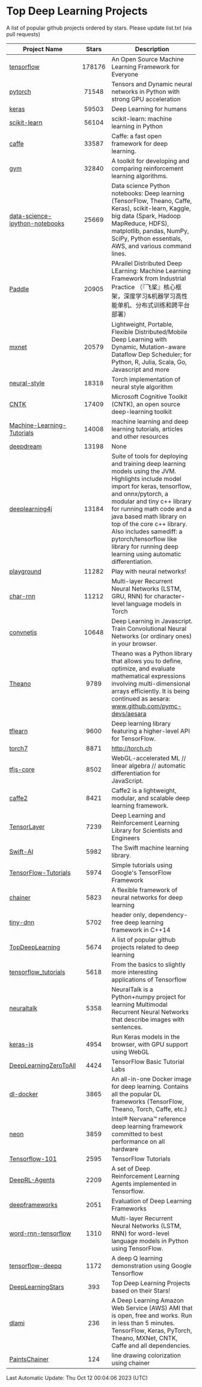 # Top Deep Learning Projects
A list of popular github projects ordered by stars.
Please update list.txt (via pull requests)

|Project Name| Stars | Description |
| ---------- |:-----:| ----------- |
| [tensorflow](https://github.com/tensorflow/tensorflow) | 178176 | An Open Source Machine Learning Framework for Everyone |
| [pytorch](https://github.com/pytorch/pytorch) | 71548 | Tensors and Dynamic neural networks in Python with strong GPU acceleration |
| [keras](https://github.com/keras-team/keras) | 59503 | Deep Learning for humans |
| [scikit-learn](https://github.com/scikit-learn/scikit-learn) | 56104 | scikit-learn: machine learning in Python |
| [caffe](https://github.com/BVLC/caffe) | 33587 | Caffe: a fast open framework for deep learning. |
| [gym](https://github.com/openai/gym) | 32840 | A toolkit for developing and comparing reinforcement learning algorithms. |
| [data-science-ipython-notebooks](https://github.com/donnemartin/data-science-ipython-notebooks) | 25669 | Data science Python notebooks: Deep learning (TensorFlow, Theano, Caffe, Keras), scikit-learn, Kaggle, big data (Spark, Hadoop MapReduce, HDFS), matplotlib, pandas, NumPy, SciPy, Python essentials, AWS, and various command lines. |
| [Paddle](https://github.com/PaddlePaddle/Paddle) | 20905 | PArallel Distributed Deep LEarning: Machine Learning Framework from Industrial Practice （『飞桨』核心框架，深度学习&机器学习高性能单机、分布式训练和跨平台部署） |
| [mxnet](https://github.com/apache/mxnet) | 20579 | Lightweight, Portable, Flexible Distributed/Mobile Deep Learning with Dynamic, Mutation-aware Dataflow Dep Scheduler; for Python, R, Julia, Scala, Go, Javascript and more |
| [neural-style](https://github.com/jcjohnson/neural-style) | 18318 | Torch implementation of neural style algorithm |
| [CNTK](https://github.com/microsoft/CNTK) | 17409 | Microsoft Cognitive Toolkit (CNTK), an open source deep-learning toolkit |
| [Machine-Learning-Tutorials](https://github.com/ujjwalkarn/Machine-Learning-Tutorials) | 14008 | machine learning and deep learning tutorials, articles and other resources  |
| [deepdream](https://github.com/google/deepdream) | 13198 | None |
| [deeplearning4j](https://github.com/deeplearning4j/deeplearning4j) | 13184 | Suite of tools for deploying and training deep learning models using the JVM. Highlights include model import for keras, tensorflow, and onnx/pytorch, a modular and tiny c++ library for running math code and a java based math library on top of the core c++ library. Also includes samediff: a pytorch/tensorflow like library for running deep learning using automatic differentiation. |
| [playground](https://github.com/tensorflow/playground) | 11282 | Play with neural networks! |
| [char-rnn](https://github.com/karpathy/char-rnn) | 11212 | Multi-layer Recurrent Neural Networks (LSTM, GRU, RNN) for character-level language models in Torch |
| [convnetjs](https://github.com/karpathy/convnetjs) | 10648 | Deep Learning in Javascript. Train Convolutional Neural Networks (or ordinary ones) in your browser. |
| [Theano](https://github.com/Theano/Theano) | 9789 | Theano was a Python library that allows you to define, optimize, and evaluate mathematical expressions involving multi-dimensional arrays efficiently. It is being continued as aesara: www.github.com/pymc-devs/aesara |
| [tflearn](https://github.com/tflearn/tflearn) | 9600 | Deep learning library featuring a higher-level API for TensorFlow. |
| [torch7](https://github.com/torch/torch7) | 8871 | http://torch.ch |
| [tfjs-core](https://github.com/tensorflow/tfjs-core) | 8502 | WebGL-accelerated ML // linear algebra // automatic differentiation for JavaScript. |
| [caffe2](https://github.com/facebookarchive/caffe2) | 8421 | Caffe2 is a lightweight, modular, and scalable deep learning framework. |
| [TensorLayer](https://github.com/tensorlayer/TensorLayer) | 7239 | Deep Learning and Reinforcement Learning Library for Scientists and Engineers  |
| [Swift-AI](https://github.com/Swift-AI/Swift-AI) | 5982 | The Swift machine learning library. |
| [TensorFlow-Tutorials](https://github.com/nlintz/TensorFlow-Tutorials) | 5974 | Simple tutorials using Google's TensorFlow Framework |
| [chainer](https://github.com/chainer/chainer) | 5823 | A flexible framework of neural networks for deep learning |
| [tiny-dnn](https://github.com/tiny-dnn/tiny-dnn) | 5702 | header only, dependency-free deep learning framework in C++14 |
| [TopDeepLearning](https://github.com/aymericdamien/TopDeepLearning) | 5674 | A list of popular github projects related to deep learning |
| [tensorflow_tutorials](https://github.com/pkmital/tensorflow_tutorials) | 5618 | From the basics to slightly more interesting applications of Tensorflow |
| [neuraltalk](https://github.com/karpathy/neuraltalk) | 5358 | NeuralTalk is a Python+numpy project for learning Multimodal Recurrent Neural Networks that describe images with sentences. |
| [keras-js](https://github.com/transcranial/keras-js) | 4954 | Run Keras models in the browser, with GPU support using WebGL |
| [DeepLearningZeroToAll](https://github.com/hunkim/DeepLearningZeroToAll) | 4424 | TensorFlow Basic Tutorial Labs |
| [dl-docker](https://github.com/floydhub/dl-docker) | 3865 | An all-in-one Docker image for deep learning. Contains all the popular DL frameworks (TensorFlow, Theano, Torch, Caffe, etc.) |
| [neon](https://github.com/NervanaSystems/neon) | 3859 | Intel® Nervana™ reference deep learning framework committed to best performance on all hardware |
| [Tensorflow-101](https://github.com/sjchoi86/Tensorflow-101) | 2595 | TensorFlow Tutorials |
| [DeepRL-Agents](https://github.com/awjuliani/DeepRL-Agents) | 2209 | A set of Deep Reinforcement Learning Agents implemented in Tensorflow. |
| [deepframeworks](https://github.com/zer0n/deepframeworks) | 2051 | Evaluation of Deep Learning Frameworks |
| [word-rnn-tensorflow](https://github.com/hunkim/word-rnn-tensorflow) | 1310 | Multi-layer Recurrent Neural Networks (LSTM, RNN) for word-level language models in Python using TensorFlow. |
| [tensorflow-deepq](https://github.com/siemanko/tensorflow-deepq) | 1172 | A deep Q learning demonstration using Google Tensorflow |
| [DeepLearningStars](https://github.com/hunkim/DeepLearningStars) | 393 | Top Deep Learning Projects based on their Stars! |
| [dlami](https://github.com/ritchieng/dlami) | 236 | A Deep Learning Amazon Web Service (AWS) AMI that is open, free and works. Run in less than 5 minutes. TensorFlow, Keras, PyTorch, Theano, MXNet, CNTK, Caffe and all dependencies. |
| [PaintsChainer](https://github.com/taizan/PaintsChainer) | 124 | line drawing colorization using chainer |

Last Automatic Update: Thu Oct 12 00:04:06 2023 (UTC)
